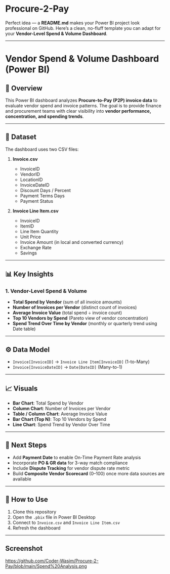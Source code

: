 # Procure-2-Pay
Perfect idea — a **README.md** makes your Power BI project look professional on GitHub.
Here’s a clean, no-fluff template you can adapt for your **Vendor-Level Spend & Volume Dashboard**.

---

# Vendor Spend & Volume Dashboard (Power BI)

## 📌 Overview

This Power BI dashboard analyzes **Procure-to-Pay (P2P) invoice data** to evaluate vendor spend and invoice patterns.
The goal is to provide finance and procurement teams with clear visibility into **vendor performance, concentration, and spending trends**.

---

## 📂 Dataset

The dashboard uses two CSV files:

1. **Invoice.csv**

   * InvoiceID
   * VendorID
   * LocationID
   * InvoiceDateID
   * Discount Days / Percent
   * Payment Terms Days
   * Payment Status

2. **Invoice Line Item.csv**

   * InvoiceID
   * ItemID
   * Line Item Quantity
   * Unit Price
   * Invoice Amount (in local and converted currency)
   * Exchange Rate
   * Savings

---

## 📊 Key Insights

### 1. Vendor-Level Spend & Volume

* **Total Spend by Vendor** (sum of all invoice amounts)
* **Number of Invoices per Vendor** (distinct count of invoices)
* **Average Invoice Value** (total spend ÷ invoice count)
* **Top 10 Vendors by Spend** (Pareto view of vendor concentration)
* **Spend Trend Over Time by Vendor** (monthly or quarterly trend using Date table)

---

## ⚙️ Data Model

* `Invoice[InvoiceID]` → `Invoice Line Item[InvoiceID]` (1-to-Many)
* `Invoice[InvoiceDateID]` → `Date[DateID]` (Many-to-1)

---


## 📈 Visuals

* **Bar Chart**: Total Spend by Vendor
* **Column Chart**: Number of Invoices per Vendor
* **Table / Column Chart**: Average Invoice Value
* **Bar Chart (Top N)**: Top 10 Vendors by Spend
* **Line Chart**: Spend Trend by Vendor Over Time

---

## 🚀 Next Steps

* Add **Payment Date** to enable On-Time Payment Rate analysis
* Incorporate **PO & GR data** for 3-way match compliance
* Include **Dispute Tracking** for vendor dispute rate metric
* Build **Composite Vendor Scorecard** (0–100) once more data sources are available

---

## 📌 How to Use

1. Clone this repository
2. Open the `.pbix` file in Power BI Desktop
3. Connect to `Invoice.csv` and `Invoice Line Item.csv`
4. Refresh the dashboard

---

## Screenshot
https://github.com/Coder-Wasim/Procure-2-Pay/blob/main/Spend%20Analysis.png
